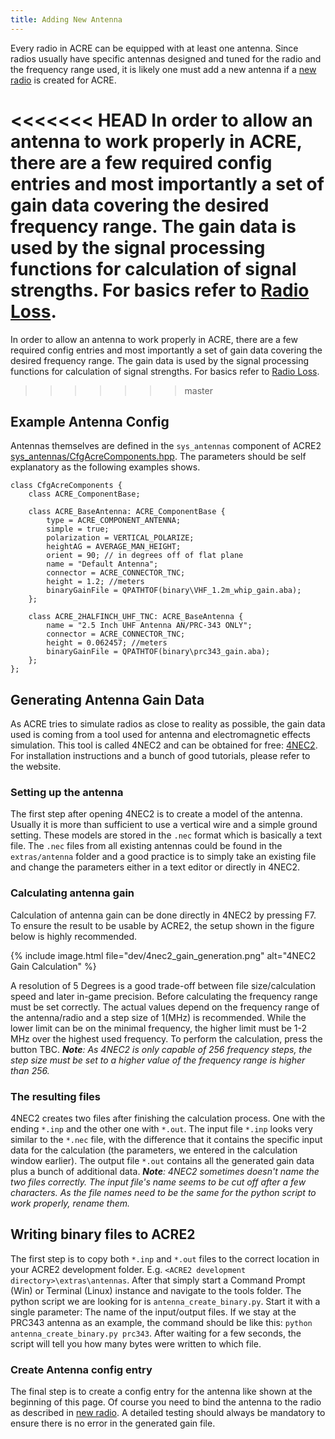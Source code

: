 ```yaml
---
title: Adding New Antenna
---
```


Every radio in ACRE can be equipped with at least one antenna. Since radios usually have specific antennas designed and tuned for the radio and the frequency range used, it is likely one must add a new antenna if a [new radio](creating-new-radio) is created for ACRE.

<<<<<<< HEAD
In order to allow an antenna to work properly in ACRE, there are a few required config entries and most importantly a set of gain data covering the desired frequency range. The gain data is used by the signal processing functions for calculation of signal strengths. For basics refer to [Radio Loss](http://acre2.idi-systems.com/wiki/user/radio-signal-loss.html).
=======
In order to allow an antenna to work properly in ACRE, there are a few required config entries and most importantly a set of gain data covering the desired frequency range. The gain data is used by the signal processing functions for calculation of signal strengths. For basics refer to [Radio Loss](/wiki/user/radio-signal-loss).
>>>>>>> master

## Example Antenna Config

Antennas themselves are defined in the `sys_antennas` component of ACRE2 [sys_antennas/CfgAcreComponents.hpp](https://github.com/IDI-Systems/acre2/blob/master/addons/sys_antenna/CfgAcreComponents.hpp). The parameters should be self explanatory as the following examples shows.

```
class CfgAcreComponents {
    class ACRE_ComponentBase;
    
    class ACRE_BaseAntenna: ACRE_ComponentBase {
        type = ACRE_COMPONENT_ANTENNA;
        simple = true;
        polarization = VERTICAL_POLARIZE;
        heightAG = AVERAGE_MAN_HEIGHT;
        orient = 90; // in degrees off of flat plane
        name = "Default Antenna";
        connector = ACRE_CONNECTOR_TNC;
        height = 1.2; //meters
        binaryGainFile = QPATHTOF(binary\VHF_1.2m_whip_gain.aba);
    };

    class ACRE_2HALFINCH_UHF_TNC: ACRE_BaseAntenna {
        name = "2.5 Inch UHF Antenna AN/PRC-343 ONLY";
        connector = ACRE_CONNECTOR_TNC;
        height = 0.062457; //meters
        binaryGainFile = QPATHTOF(binary\prc343_gain.aba);
    };
};
```

## Generating Antenna Gain Data

As ACRE tries to simulate radios as close to reality as possible, the gain data used is coming from a tool used for antenna and electromagnetic effects simulation. This tool is called 4NEC2 and can be obtained for free: [4NEC2](http://www.qsl.net/4nec2/).
For installation instructions and a bunch of good tutorials, please refer to the website. 

### Setting up the antenna

The first step after opening 4NEC2 is to create a model of the antenna. Usually it is more than sufficient to use a vertical wire and a simple ground setting. These models are stored in the `.nec` format which is basically a text file. The `.nec` files from all existing antennas could be found in the `extras/antenna` folder and a good practice is to simply take an existing file and change the parameters either in a text editor or directly in 4NEC2. 

### Calculating antenna gain

Calculation of antenna gain can be done directly in 4NEC2 by pressing F7. To ensure the result to be usable by ACRE2, the setup shown in the figure below is highly recommended.

{% include image.html file="dev/4nec2_gain_generation.png" alt="4NEC2 Gain Calculation" %}

A resolution of 5 Degrees is a good trade-off between file size/calculation speed and later in-game precision. Before calculating the frequency range must be set correctly. The actual values depend on the frequency range of the antenna/radio and a step size of 1(MHz) is recommended. While the lower limit can be on the minimal frequency, the higher limit must be 1-2 MHz over the highest used frequency. To perform the calculation, press the button TBC.
_**Note**: As 4NEC2 is only capable of 256 frequency steps, the step size must be set to a higher value of the frequency range is higher than 256._

### The resulting files

4NEC2 creates two files after finishing the calculation process. One with the ending `*.inp` and the other one with `*.out`. The input file `*.inp` looks very similar to the `*.nec` file, with the difference that it contains the specific input data for the calculation (the parameters, we entered in the calculation window earlier). The output file `*.out` contains all the generated gain data plus a bunch of additional data.
_**Note**: 4NEC2 sometimes doesn't name the two files correctly. The input file's name seems to be cut off after a few characters. As the file names need to be the same for the python script to work properly, rename them._

## Writing binary files to ACRE2

The first step is to copy both `*.inp` and `*.out` files to the correct location in your ACRE2 development folder. E.g. `<ACRE2 development directory>\extras\antennas`. After that simply start a Command Prompt (Win) or Terminal (Linux) instance and navigate to the tools folder. The python script we are looking for is `antenna_create_binary.py`. Start it with a single parameter: The name of the input/output files. If we stay at the PRC343 antenna as an example, the command should be like this: `python antenna_create_binary.py prc343`. After waiting for a few seconds, the script will tell you how many bytes were written to which file.

### Create Antenna config entry

The final step is to create a config entry for the antenna like shown at the beginning of this page. Of course you need to bind the antenna to the radio as described in [new radio](creating-new-radio).
A detailed testing should always be mandatory to ensure there is no error in the generated gain file.
